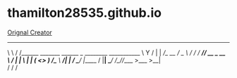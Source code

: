# thamilton28535.github.io
[Orignal Creator](https://replit.com/@frankJohnson7/)
____   ______________                                          
\   \ /   /\______   \_______  ______  _  ________ ___________ 
 \   Y   /  |    |  _/\_  __ \/  _ \ \/ \/ /  ___// __ \_  __ \
  \     /   |    |   \ |  | \(  <_> )     /\___ \\  ___/|  | \/
   \___/    |______  / |__|   \____/ \/\_//____  >\___  >__|   
                   \/                          \/     \/       

